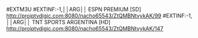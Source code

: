 #EXTM3U
#EXTINF:-1,││ARG││ ESPN PREMIUM [SD]
http://proiptvdigic.com:8080/nacho65543/ZtQMBNtvykAK/99
#EXTINF:-1, ││ARG││  TNT SPORTS ARGENTINA [HD]
http://proiptvdigic.com:8080/nacho65543/ZtQMBNtvykAK/147

